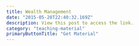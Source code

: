 ```yaml
---
title: Wealth Management
date: "2015-05-28T22:40:32.169Z"
description: View this post to access the link.
category: "teaching-material"
primaryButtonTitle: "Get Material"
---
```

